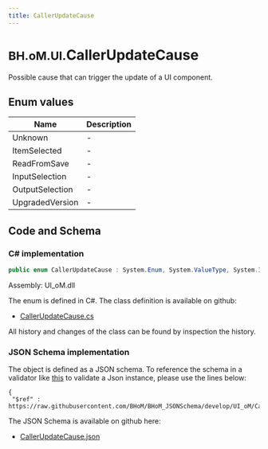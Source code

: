 ```yaml
---
title: CallerUpdateCause
---
```


# <small>BH.oM.UI.</small>**CallerUpdateCause**

Possible cause that can trigger the update of a UI component.

## Enum values

| Name            | Description                                                    |
|-----------------|----------------------------------------------------------------|
| Unknown |  -  |
| ItemSelected |  -  |
| ReadFromSave |  -  |
| InputSelection |  -  |
| OutputSelection |  -  |
| UpgradedVersion |  -  |


## Code and Schema

### C# implementation

``` C# title="C#"
public enum CallerUpdateCause : System.Enum, System.ValueType, System.IComparable, System.ISpanFormattable, System.IFormattable, System.IConvertible
```

Assembly: UI_oM.dll

The enum is defined in C#. The class definition is available on github:

- [CallerUpdateCause.cs](https://github.com/BHoM/BHoM_UI/blob/develop/UI_oM/Updates\CallerUpdateCause.cs)

All history and changes of the class can be found by inspection the history.
### JSON Schema implementation

The object is defined as a JSON schema. To reference the schema in a validator like [this](https://www.jsonschemavalidator.net/) to validate a Json instance, please use the lines below:

``` { .json .copy .select } title="JSON Schema"
{
 "$ref" : https://raw.githubusercontent.com/BHoM/BHoM_JSONSchema/develop/UI_oM/CallerUpdateCause.json}
```

The JSON Schema is available on github here:

- [CallerUpdateCause.json](https://github.com/BHoM/BHoM_JSONSchema/blob/develop/UI_oM/CallerUpdateCause.json)
